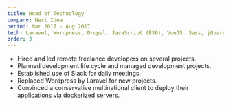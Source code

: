 ```yaml
---
title: Head of Technology
company: Next Idea
period: Mar 2017 - Aug 2017
tech: Laravel, Wordpress, Drupal, JavaScript (ES6), VueJS, Sass, jQuery
order: 3
---
```


- Hired and led remote freelance developers on several projects.
- Planned development life cycle and managed development projects.
- Established use of Slack for daily meetings.
- Replaced Wordpress by Laravel for new projects.
- Convinced a conservative multinational client to deploy their applications via dockerized servers.